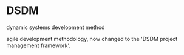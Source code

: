 # DSDM


dynamic systems development method

agile development methodology, now changed to the 'DSDM project
management framework'.

